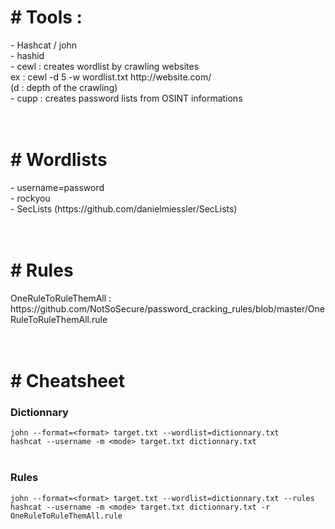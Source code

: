 <h1># Tools :</h1>  
- Hashcat / john <br/> 
- hashid  <br/>
- cewl : creates wordlist by crawling websites <br/>
ex : cewl -d 5 -w wordlist.txt http://website.com/  <br/>
(d : depth of the crawling)  <br/>
- cupp : creates password lists from OSINT informations  <br/>
<br>
<br>
<h1># Wordlists</h1>  
- username=password  <br/>
- rockyou  <br/>
- SecLists (https://github.com/danielmiessler/SecLists)  <br/>
<br>
<br>
<h1># Rules</h1>   
OneRuleToRuleThemAll : https://github.com/NotSoSecure/password_cracking_rules/blob/master/OneRuleToRuleThemAll.rule  <br/>
<br>
<br>
<h1># Cheatsheet</h1>  
<h3>Dictionnary</h3>  
<code>john --format=&lt;format&gt; target.txt --wordlist=dictionnary.txt</code><br>
<code>hashcat --username -m &lt;mode&gt; target.txt dictionnary.txt</code><br>
<br>
<h3>Rules</h3>
<code>john --format=&lt;format&gt; target.txt --wordlist=dictionnary.txt --rules</code><br>
<code>hashcat --username -m &lt;mode&gt; target.txt dictionnary.txt -r OneRuleToRuleThemAll.rule</code><br>
